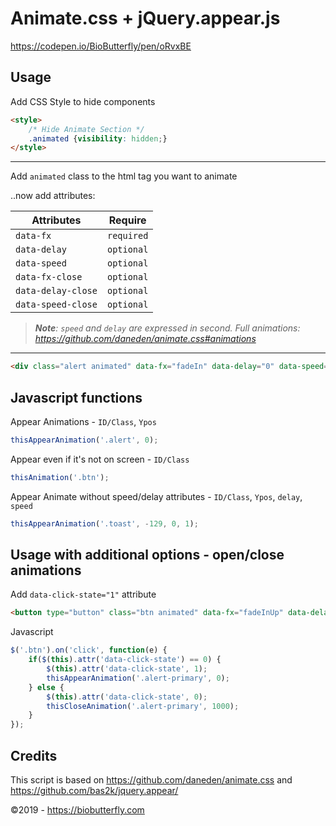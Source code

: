 # Animate.css + jQuery.appear.js

https://codepen.io/BioButterfly/pen/oRvxBE

## Usage

Add CSS Style to hide components

```html
<style>
	/* Hide Animate Section */
	.animated {visibility: hidden;}
</style>
```

- - - -

Add `animated` class to the html tag you want to animate

..now add attributes: 

| Attributes | Require |
| ---------- | ---------- |
| `data-fx` | `required` |
| `data-delay` | `optional` |
| `data-speed` | `optional` |
| `data-fx-close` | `optional` |
| `data-delay-close` | `optional` |
| `data-speed-close` | `optional` |

> _**Note**: `speed` and `delay` are expressed in second. Full animations: https://github.com/daneden/animate.css#animations_

- - - -

```html
<div class="alert animated" data-fx="fadeIn" data-delay="0" data-speed="1" data-fx-close="fadeOut" data-delay-close="0" data-speed-close="0.5">Primary</div>
```

## Javascript functions

Appear Animations - `ID/Class`, `Ypos`

```javascript
thisAppearAnimation('.alert', 0);
```

Appear even if it's not on screen - `ID/Class`

```javascript
thisAnimation('.btn');
```

Appear Animate without speed/delay attributes - `ID/Class`, `Ypos`, `delay`, `speed`

```javascript
thisAppearAnimation('.toast', -129, 0, 1);
```

## Usage with additional options - open/close animations

Add `data-click-state="1"` attribute

```html
<button type="button" class="btn animated" data-fx="fadeInUp" data-delay="0" data-speed="1" data-click-state="1">Primary</button>
```

Javascript

```javascript
$('.btn').on('click', function(e) {
	if($(this).attr('data-click-state') == 0) {
	    $(this).attr('data-click-state', 1);
	    thisAppearAnimation('.alert-primary', 0);
	} else {
	    $(this).attr('data-click-state', 0);
	    thisCloseAnimation('.alert-primary', 1000);
	}
});
```

## Credits
This script is based on https://github.com/daneden/animate.css and https://github.com/bas2k/jquery.appear/

&copy;2019 - https://biobutterfly.com

